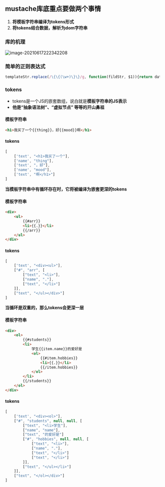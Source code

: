 ## mustache库底重点要做两个事情

1. **将模板字符串编译为tokens形式**
2. **将tokens结合数据，解析为dom字符串**

### 库的机理

![image-20210617222342208](G:\vue\源码\mustache\README.assets\image-20210617222342208.png)



### 简单的正则表达式

```javascript
templateStr.replace(/\{\{(\w+)\}\}/g, function(fildStr, $1)){return data[$1]}
```

### tokens

- tokens是一个JS的嵌套数组，说白就是**模板字符串的JS表示**
- **他是“抽象语法树”、“虚拟节点” 等等的开山鼻祖**

#### 模板字符串

```html
<h1>我买了一个{{thing}}，好{{mood}}啊</h1>
```

#### tokens

```javascript
[
    ['text', "<h1>我买了一个"],
    ['name', "thing"],
    ['text', "，好"],
    ['name', "mood"],
    ['text', "啊</h1>"]
]
```



**当模板字符串中有循环存在时，它将被编译为嵌套更深的tokens**

#### 模板字符串

```html
<div>
    <ul>
        {{#arr}}
        <li>{{.}}</li>
        {{/arr}}
    </ul>
</div>
```

#### tokens

```javascript
[
    ['text', "<div><ul>"],
    ["#", "arr", [
        ["text", "<li>"],
        ["name", "."],
        ["text", "</li>"]
    ]],
    ["text", "</ul></div>"]
]
```



**当循环是双重的，那么tokens会更深一层**

#### 模板字符串

```html
<div>
    <ol>
        {{#students}}
        <li>
        	学生{{item.name}}的爱好是
            <ol>
                {{#item.hobbies}}
                <li>{{.}}</li>
                {{/item.hobbies}}
            </ol>
        </li>
        {{/students}}
    </ol>
</div>
```

#### tokens

```javascript
[
    ['text', "<div><ol>"],
   	["#", "students", null, null, [
        ["text", "<li>学生"],
        ["name", "name"],
        ["text", "的爱好是"]
        ["#", "hobbies", null, null, [
            ["text", "<li>"],
            ["name", "."],
            ["text", "</li>"]
            ["text", "</li>"]
        ]],
        ["text", "</ul></li>"]
    ]],
    ["text", "</ol></div>"]
]
```






